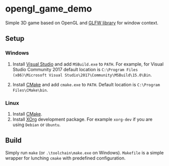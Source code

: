 # opengl_game_demo
Simple 3D game based on OpenGL and [GLFW library](https://github.com/glfw/glfw) for window context.

## Setup
### Windows
1. Install [Visual Studio](https://www.visualstudio.com/) and add `MSBuild.exe` to `PATH`.
For example, for Visual Studio Community 2017 default location is
`C:\Program Files (x86)\Microsoft Visual Studio\2017\Community\MSBuild\15.0\Bin`.

2. Install [CMake](https://cmake.org/) and add `cmake.exe` to `PATH`.
Default location is `C:\Program Files\CMake\bin`.

### Linux
1. Install [CMake](https://cmake.org/).
2. Install [XOrg](https://www.x.org/wiki/) development package. 
For example `xorg-dev` if you are using `Debian` or `Ubuntu`.

## Build
Simply run `make` (or `.\toolchain\make.exe` on Windows). `Makefile` is a simple wrapper for lunching `cmake` with predefined configuration.